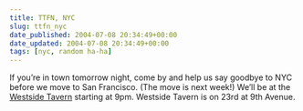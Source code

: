 ```yaml
---
title: TTFN, NYC
slug: ttfn_nyc
date_published: 2004-07-08 20:34:49+00:00
date_updated: 2004-07-08 20:34:49+00:00
tags: [nyc, random ha-ha]
---
```

If you’re in town tomorrow night, come by and help us say goodbye to NYC before we move to San Francisco. (The move is next week!) We’ll be at the [Westside Tavern](http://newyork.citysearch.com/review/7105010/) starting at 9pm. Westside Tavern is on 23rd at 9th Avenue.
